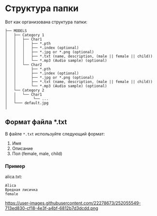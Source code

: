 # Структура папки

Вот как организована структура папки:

```
├── MODELS
│   ├── Category 1
│   │   ├── Char1
│   │   │   ├── *.pth
│   │   │   ├── *.index (optional)
│   │   │   ├── *.jpg or *.png (optional)
│   │   │   ├── *.txt (name, description, (male || female || child))
│   │   │   └── *.mp3 (Audio sample) (optional)
│   │   └── Char2
│   │       ├── *.pth
│   │       ├── *.index (optional)
│   │       ├── *.jpg or *.png (optional)
│   │       ├── *.txt (name, description, (male || female || child))
│   │       └── *.mp3 (Audio sample) (optional)
│   └── Category 2
│   │   └── Char1
│   │        └── ...
│   └─── default.jpg
│
```

## Формат файла *.txt

В файле `*.txt` используйте следующий формат:

1. Имя
2. Описание
3. Пол (female, male, child)

### Пример

alica.txt:

```
Alica
Вредная лисичка
female
```
https://user-images.githubusercontent.com/22278673/252055549-713ed830-cf18-4e3f-a4bf-6812b7d3dcdd.png

